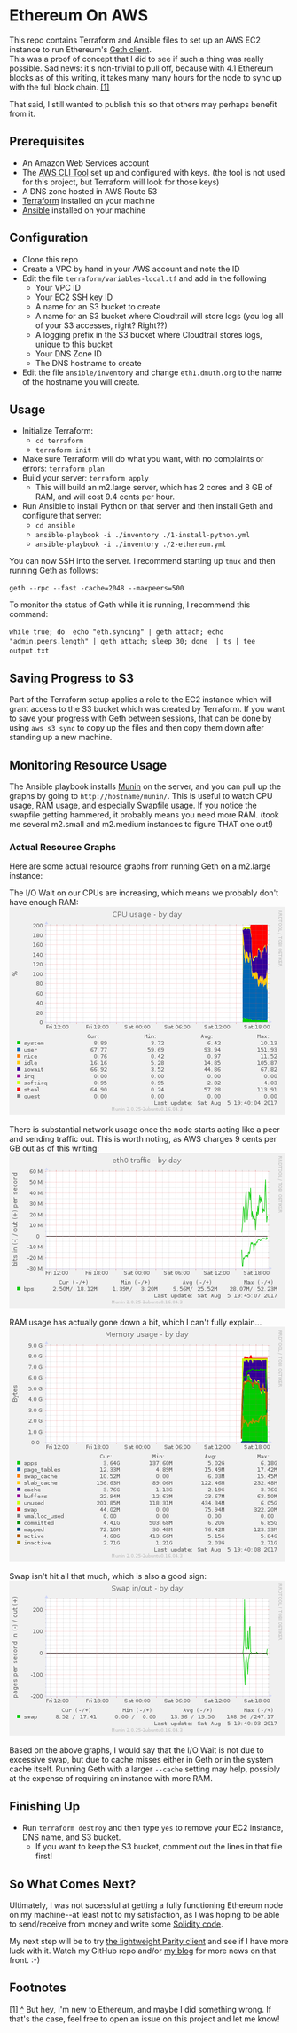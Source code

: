 # Ethereum On AWS

This repo contains Terraform and Ansible files to set up an AWS EC2 instance to run Ethereum's <a href="https://github.com/ethereum/go-ethereum/wiki/geth">Geth client</a>.  
This was a proof of concept that I did to see if such a thing was really possible.  Sad news: 
it's non-trivial to pull off, because with 4.1 Ethereum blocks as of this writing, it takes many 
many hours for the node to sync up with the full block chain. <a href="#note1">[1]</a><a name="back1"></a>  

That said, I still wanted to publish this so that others may perhaps benefit from it.


## Prerequisites

- An Amazon Web Services account
- The <a href="https://aws.amazon.com/cli/">AWS CLI Tool</a> set up and configured with keys. (the tool is not used for this project, but Terraform will look for those keys)
- A DNS zone hosted in AWS Route 53
- <a href="https://www.terraform.io/">Terraform</a> installed on your machine
- <a href="https://www.ansible.com/">Ansible</a> installed on your machine


## Configuration

- Clone this repo
- Create a VPC by hand in your AWS account and note the ID
- Edit the file `terraform/variables-local.tf` and add in the following
   - Your VPC ID
   - Your EC2 SSH key ID
   - A name for an S3 bucket to create
   - A name for an S3 bucket where Cloudtrail will store logs (you log all of your S3 accesses, right?  Right??)
   - A logging prefix in the S3 bucket where Cloudtrail stores logs, unique to this bucket
   - Your DNS Zone ID
   - The DNS hostname to create
-  Edit the file `ansible/inventory` and change `eth1.dmuth.org` to the name of the hostname you will create.


## Usage

- Initialize Terraform: 
   - `cd terraform`
   - `terraform init`
- Make sure Terraform will do what you want, with no complaints or errors: `terraform plan`
- Build your server: `terraform apply`
   - This will build an m2.large server, which has 2 cores and 8 GB of RAM, and will cost 9.4 cents per hour.
- Run Ansible to install Python on that server and then install Geth and configure that server:
   - `cd ansible`
   - `ansible-playbook -i ./inventory ./1-install-python.yml`
   - `ansible-playbook -i ./inventory ./2-ethereum.yml`

You can now SSH into the server.  I recommend starting up `tmux` and then running Geth as follows: 

`geth --rpc --fast -cache=2048 --maxpeers=500`

To monitor the status of Geth while it is running, I recommend this command:

`while true; do  echo "eth.syncing" | geth attach; echo "admin.peers.length" | geth attach; sleep 30; done  | ts | tee output.txt`


## Saving Progress to S3

Part of the Terraform setup applies a role to the EC2 instance which will grant access to the S3 bucket 
which was created by Terraform.  If you want to save your progress with Geth between sessions, that 
can be done by using `aws s3 sync` to copy up the files and then copy them down after standing up a new machine.


## Monitoring Resource Usage

The Ansible playbook installs <a href="http://munin-monitoring.org/">Munin</a> on the server, and you 
can pull up the graphs by going to `http://hostname/munin/`.  This is useful to watch CPU usage, RAM usage,
and especially Swapfile usage.  If you notice the swapfile getting hammered, it probably means you need
more RAM. (took me several m2.small and m2.medium instances to figure THAT one out!)


### Actual Resource Graphs

Here are some actual resource graphs from running Geth on a m2.large instance:

The I/O Wait on our CPUs are increasing, which means we probably don't have enough RAM:
<img src="img/cpu.png"/>

There is substantial network usage once the node starts acting like a peer and sending traffic out.
This is worth noting, as AWS charges 9 cents per GB out as of this writing:
<img src="img/network.png"/>

RAM usage has actually gone down a bit, which I can't fully explain...
<img src="img/ram.png"/>

Swap isn't hit all that much, which is also a good sign:
<img src="img/swap.png"/>

Based on the above graphs, I would say that the I/O Wait is not due to excessive swap, but due to cache misses
either in Geth or in the system cache itself.  Running Geth with a larger `--cache` setting may help, possibly
at the expense of requiring an instance with more RAM.


## Finishing Up

- Run `terraform destroy` and then type `yes` to remove your EC2 instance, DNS name, and S3 bucket.
   - If you want to keep the S3 bucket, comment out the lines in that file first!


## So What Comes Next?

Ultimately, I was not sucessful at getting a fully functioning Ethereum node on my machine--at least
not to my satisfaction, as I was hoping to be able to send/receive from money and write some
<a href="https://solidity.readthedocs.io/">Solidity code</a>.

My next step will be to try <a href="https://parity.io/">the lightweight Parity client</a> and see 
if I have more luck with it.  Watch my GitHub repo and/or <a href="http://www.dmuth.org/">my blog</a> 
for more news on that front. :-)



## Footnotes

<a name="note1"></a>[1] <a href="#back1">^</a> But hey, I'm new to Ethereum, and maybe I did something wrong.  If that's the case, feel
free to open an issue on this project and let me know! 




